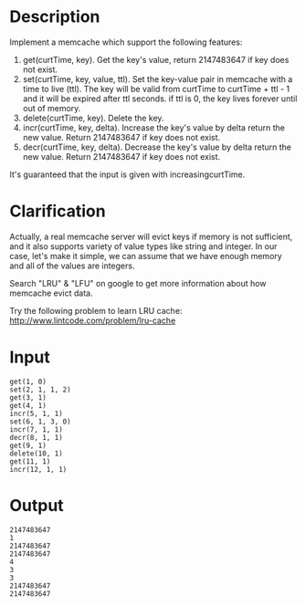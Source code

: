 # Description

Implement a memcache which support the following features:

1. get(curtTime, key). Get the key's value, return 2147483647 if key does not exist.
2. set(curtTime, key, value, ttl). Set the key-value pair in memcache with a time to live (ttl). The key will be valid from curtTime to curtTime + ttl - 1 and it will be expired after ttl seconds. if ttl is 0, the key lives forever until out of memory.
3. delete(curtTime, key). Delete the key.
4. incr(curtTime, key, delta). Increase the key's value by delta return the new value. Return 2147483647 if key does not exist.
5. decr(curtTime, key, delta). Decrease the key's value by delta return the new value. Return 2147483647 if key does not exist.

It's guaranteed that the input is given with increasingcurtTime.

# Clarification

Actually, a real memcache server will evict keys if memory is not sufficient, and it also supports variety of value types like string and integer. In our case, let's make it simple, we can assume that we have enough memory and all of the values are integers.

Search "LRU" & "LFU" on google to get more information about how memcache evict data.

Try the following problem to learn LRU cache:
http://www.lintcode.com/problem/lru-cache

# Input

```
get(1, 0)
set(2, 1, 1, 2)
get(3, 1)
get(4, 1)
incr(5, 1, 1)
set(6, 1, 3, 0)
incr(7, 1, 1)
decr(8, 1, 1)
get(9, 1)
delete(10, 1)
get(11, 1)
incr(12, 1, 1)
```

# Output

```
2147483647
1
2147483647
2147483647
4
3
3
2147483647
2147483647
```
